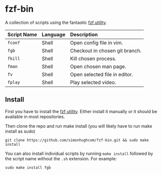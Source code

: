 # fzf-bin
A collection of scripts using the fantastic [fzf utility](https://github.com/junegunn/fzf).

| Script Name     | Language   | Description                      |
| :-------------- | :--------- | :------------------------------- |
| `fconf`         | Shell      | Open config file in vim.         |
| `fgb`           | Shell      | Checkout in chosen git branch.   |
| `fkill`         | Shell      | Kill chosen process.             |
| `fman`          | Shell      | Open chosen man page.            |
| `fv`            | Shell      | Open selected file in editor.    |
| `fplay`         | Shell      | Play selected video.             |


## Install
First you have to install the [fzf utility](https://github.com/junegunn/fzf).
Either install it manually or it should be available in most repositories.

Then clone the repo and run make install (you will likely have to run make install as sudo)
```A shell
git clone https://github.com/simonhughcom/fzf-bin.git && sudo make install
```
You can also install individual scripts by running `make install` followed by the script name without the `.sh` extension. For example:
``` shell
sudo make install fgb
```

